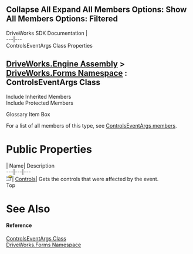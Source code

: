 Collapse All Expand All Members Options: Show All  Members Options: Filtered   
---  
DriveWorks SDK Documentation  |   
---|---  
ControlsEventArgs Class Properties   
  
[DriveWorks.Engine Assembly](topic2156.md) > [DriveWorks.Forms Namespace](topic7266.md) : ControlsEventArgs Class  
---  
  
Include Inherited Members    
Include Protected Members    


Glossary Item Box

For a list of all members of this type, see [ControlsEventArgs members](topic7817.md).

# Public Properties

| Name| Description  
---|---|---  
![Public Property](dotnetimages/publicProperty.gif)| [Controls](topic7825.md)| Gets the controls that were affected by the event.   
Top

# See Also

#### Reference

[ControlsEventArgs Class](topic7816.md)   
[DriveWorks.Forms Namespace](topic7266.md)


